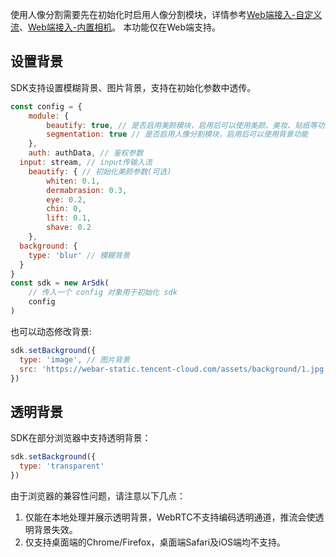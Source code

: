 使用人像分割需要先在初始化时启用人像分割模块，详情参考[Web端接入-自定义流]()、[Web端接入-内置相机]()。
本功能仅在Web端支持。
## 设置背景
SDK支持设置模糊背景、图片背景，支持在初始化参数中透传。
```javascript
const config = {
	module: {
		beautify: true, // 是否启用美颜模块，启用后可以使用美颜、美妆、贴纸等功能
		segmentation: true // 是否启用人像分割模块，启用后可以使用背景功能
	},
	auth: authData, // 鉴权参数
  input: stream, // input传输入流
	beautify: { // 初始化美颜参数(可选)
		whiten: 0.1,
		dermabrasion: 0.3,
		eye: 0.2,
		chin: 0,
		lift: 0.1,
		shave: 0.2
	},
  background: {
    type: 'blur' // 模糊背景
  }
}
const sdk = new ArSdk(
	// 传入一个 config 对象用于初始化 sdk
	config
)
```

也可以动态修改背景:
```javascript
sdk.setBackground({
  type: 'image', // 图片背景
  src: 'https://webar-static.tencent-cloud.com/assets/background/1.jpg'
})
```

## 透明背景
SDK在部分浏览器中支持透明背景：
```javascript
sdk.setBackground({
  type: 'transparent'
})
```
由于浏览器的兼容性问题，请注意以下几点：
1. 仅能在本地处理并展示透明背景，WebRTC不支持编码透明通道，推流会使透明背景失效。
2. 仅支持桌面端的Chrome/Firefox，桌面端Safari及iOS端均不支持。
